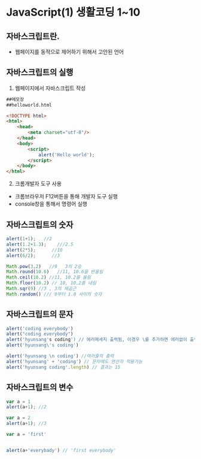 # JavaScript(1) 생활코딩 1~10



## 자바스크립트란.

- 웹페이지를 동적으로 제어하기 위해서 고안된 언어



## 자바스크립트의 실행

1. 웹페이지에서 자바스크립트 작성

```html
##메모장
##helloworld.html

<!DOCTYPE html>
<html>
    <head>
        <meta charset="utf-8"/>
    </head>
    <body>
        <script>
            alert('Hello world');
        </script>
    </body>
</html>
```



2. 크롬개발자 도구 사용

- 크롬브라우저 F12버튼을 통해 개발자 도구 실행
- console창을 통해서 명령어 실행





## 자바스크립트의 숫자

```javascript
alert(1+1);   //2
alert(1.2+1.3);    ///2.5
alert(2*5);      //10
alert(6/2);      //3

Math.pow(3,2)   //9   3의 2승
Math.round(10.6)   //11, 10.6을 반올림
Math.ceil(10.2) //11, 10.2를 올림
Math.floor(10.2) // 10, 10.2를 내림
Math.sqr(9) //3 , 3의 제곱근
Math.random() /// 0부터 1.0 사이의 숫자
```



## 자바스크립트의 문자

```javascript
alert('coding everybody')
alert("coding everybody")
alert('hyunsang's coding') // 에러메세지 출력됨, 이경우 \를 추가하면 에러없이 출력가능
alert('hyunsang\'s coding')

alert('hyunsang \n coding') //여러줄의 출력
alert('hyunsang' + 'coding') // 문자에도 연산자 적용가능
alert('hyunsang coding'.length) // 결과는 15

```



## 자바스크립트의 변수

```javascript
var a = 1
alert(a+1); //2

var a = 2
alert(a+1); //3

var a = 'first'


alert(a+'everybady') // 'first everybody'


```

